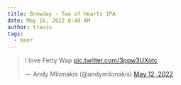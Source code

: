```yaml
---
title: Brewday - Two of Hearts IPA
date: May 16, 2022 8:48 AM
author: travis
tags:
  - beer
---
```

<blockquote class="twitter-tweet"><p lang="en" dir="ltr">I love Fetty Wap <a href="https://t.co/3ppw3UXotc">pic.twitter.com/3ppw3UXotc</a></p>&mdash; Andy Milonakis (@andymilonakis) <a href="https://twitter.com/andymilonakis/status/1524578189397401602?ref_src=twsrc%5Etfw">May 12, 2022</a></blockquote> <script async src="https://platform.twitter.com/widgets.js" charset="utf-8"></script>